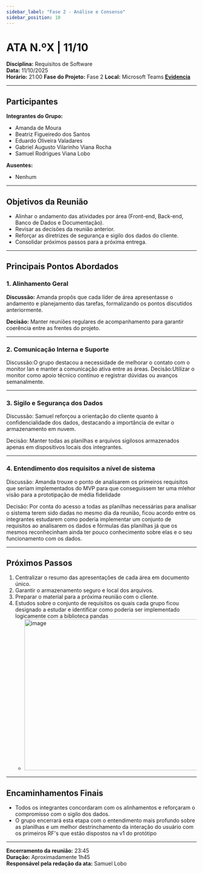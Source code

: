 ```yaml
---
sidebar_label: "Fase 2 - Análise e Consenso"
sidebar_position: 10
---
```


# ATA N.ºX | 11/10

**Disciplina:** Requisitos de Software  
**Data:** 11/10/2025  
**Horário:** 21:00
**Fase do Projeto:** Fase 2
**Local:** Microsoft Teams
[**Evidencia**](https://unbbr.sharepoint.com/:v:/s/BASED/EVeURyImSNFLlgcL4OYub9gBEAE8AJYhw6pJ2bC4Z-8BdA?e=L3ZSGn&nav=eyJyZWZlcnJhbEluZm8iOnsicmVmZXJyYWxBcHAiOiJTdHJlYW1XZWJBcHAiLCJyZWZlcnJhbFZpZXciOiJTaGFyZURpYWxvZy1MaW5rIiwicmVmZXJyYWxBcHBQbGF0Zm9ybSI6IldlYiIsInJlZmVycmFsTW9kZSI6InZpZXcifX0%3D)

---

## Participantes

**Integrantes do Grupo:**
- Amanda de Moura  
- Beatriz Figueiredo dos Santos  
- Eduardo Oliveira Valadares  
- Gabriel Augusto Vilarinho Viana Rocha  
- Samuel Rodrigues Viana Lobo  



**Ausentes:**  
- Nenhum

---

## Objetivos da Reunião
- Alinhar o andamento das atividades por área (Front-end, Back-end, Banco de Dados e Documentação).
- Revisar as decisões da reunião anterior.
- Reforçar as diretrizes de segurança e sigilo dos dados do cliente.
- Consolidar próximos passos para a próxima entrega.

---

## Principais Pontos Abordados

### 1. Alinhamento Geral
**Discussão:** Amanda propôs que cada líder de área apresentasse o andamento e planejamento das tarefas, formalizando os pontos discutidos anteriormente.

**Decisão:** Manter reuniões regulares de acompanhamento para garantir coerência entre as frentes do projeto.  

---
### 2. Comunicação Interna e Suporte
Discussão:O grupo destacou a necessidade de melhorar o contato com o monitor Ian e manter a comunicação ativa entre as áreas.
Decisão:Utilizar o monitor como apoio técnico contínuo e registrar dúvidas ou avanços semanalmente.

---

### 3. Sigilo e Segurança dos Dados  

Discussão: Samuel reforçou a orientação do cliente quanto à confidencialidade dos dados, destacando a importância de evitar o armazenamento em nuvem.  

Decisão: Manter todas as planilhas e arquivos sigilosos armazenados apenas em dispositivos locais dos integrantes.  

---  

### 4. Entendimento dos requisitos a nível de sistema  

Discussão: Amanda trouxe o ponto de analisarem os primeiros requisitos que seriam implementados do MVP para que conseguissem ter uma mlehor visão para a prototipação de média fidelidade  

Decisão: Por conta do acesso a todas as planilhas necessárias para analisar o sistema terem sido dadas no mesmo dia da reunião, ficou acordo entre os integrantes estudarem como poderia implementar um conjunto de requisitos ao analisarem os dados e fórmulas das planilhas já que os mesmos reconhecinham ainda ter pouco conhecimento sobre elas e o seu funcionamento com os dados.  

---

## Próximos Passos
1. Centralizar o resumo das apresentações de cada área em documento único.
2. Garantir o armazenamento seguro e local dos arquivos.
3. Preparar o material para a próxima reunião com o cliente.
4. Estudos sobre o conjunto de requisitos os quais cada grupo ficou designado a estudar e identificar como poderia ser implementado logicamente com a biblioteca pandas
   - <img width="700" height="400" alt="image" src="https://github.com/user-attachments/assets/5ef9c6e4-c060-4b1b-8db4-a61eef5068ed" />
---

## Encaminhamentos Finais
- Todos os integrantes concordaram com os alinhamentos e reforçaram o compromisso com o sigilo dos dados.
- O grupo encerrará esta etapa com o entendimento mais profundo sobre as planilhas e um melhor destrinchamento da interação do usuário com os primeiros RF's que estão dispostos na v1 do protótipo

---

**Encerramento da reunião:** 23:45  
**Duração:** Aproximadamente 1h45  
**Responsável pela redação da ata:** Samuel Lobo
